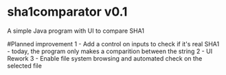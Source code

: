 # sha1comparator v0.1
A simple Java program with UI to compare SHA1

#Planned improvement
1 - Add a control on inputs to check if it's real SHA1 - today, the program only makes a comparition between the string
2 - UI Rework
3 - Enable file system browsing and automated check on the selected file
